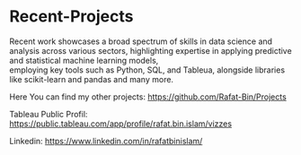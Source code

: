 # Recent-Projects

Recent work showcases a broad spectrum of skills in data science and analysis across various sectors, highlighting expertise in applying predictive and statistical machine learning models,<br> employing key tools such as Python, SQL, and Tableua, alongside libraries like scikit-learn and pandas and many more.

Here You can find my other projects: https://github.com/Rafat-Bin/Projects 

Tableau Public Profil: https://public.tableau.com/app/profile/rafat.bin.islam/vizzes

Linkedin: https://www.linkedin.com/in/rafatbinislam/
